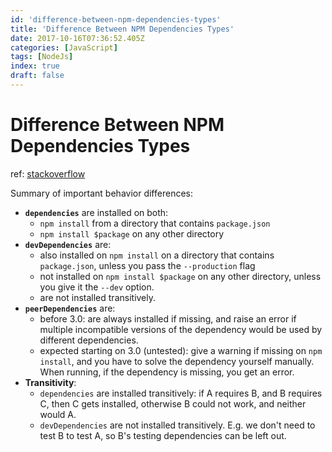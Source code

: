```yaml
---
id: 'difference-between-npm-dependencies-types'
title: 'Difference Between NPM Dependencies Types'
date: 2017-10-16T07:36:52.405Z
categories: [JavaScript]
tags: [NodeJs]
index: true
draft: false
---
```


# Difference Between NPM Dependencies Types


ref: [stackoverflow](https://stackoverflow.com/questions/18875674/whats-the-difference-between-dependencies-devdependencies-and-peerdependencies)

Summary of important behavior differences:

* **`dependencies`** are installed on both:
  * `npm install` from a directory that contains `package.json`
  * `npm install $package` on any other directory
* **`devDependencies`** are:
  * also installed on `npm install` on a directory that contains `package.json`, unless you pass the `--production` flag
  * not installed on `npm install $package` on any other directory, unless you give it the `--dev` option.
  * are not installed transitively.
* **`peerDependencies`** are:
  * before 3.0: are always installed if missing, and raise an error if multiple incompatible versions of the dependency would be used by different dependencies.
  * expected starting on 3.0 (untested): give a warning if missing on `npm install`, and you have to solve the dependency yourself manually. When running, if the dependency is missing, you get an error.
* **Transitivity**:
  * `dependencies` are installed transitively: if A requires B, and B requires C, then C gets installed, otherwise B could not work, and neither would A.
  * `devDependencies` are not installed transitively. E.g. we don't need to test B to test A, so B's testing dependencies can be left out.
